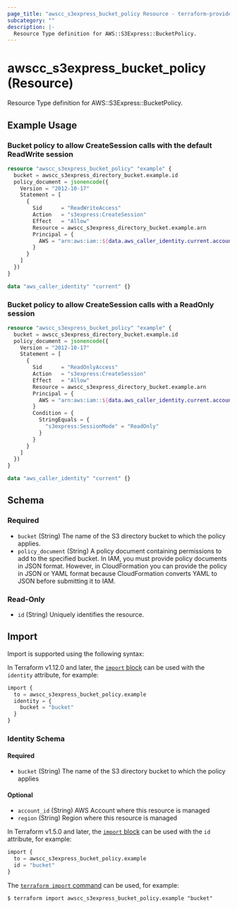 ```yaml
---
page_title: "awscc_s3express_bucket_policy Resource - terraform-provider-awscc"
subcategory: ""
description: |-
  Resource Type definition for AWS::S3Express::BucketPolicy.
---
```


# awscc_s3express_bucket_policy (Resource)

Resource Type definition for AWS::S3Express::BucketPolicy.

## Example Usage

### Bucket policy to allow CreateSession calls with the default ReadWrite session

```terraform
resource "awscc_s3express_bucket_policy" "example" {
  bucket = awscc_s3express_directory_bucket.example.id
  policy_document = jsonencode({
    Version = "2012-10-17"
    Statement = [
      {
        Sid      = "ReadWriteAccess"
        Action   = "s3express:CreateSession"
        Effect   = "Allow"
        Resource = awscc_s3express_directory_bucket.example.arn
        Principal = {
          AWS = "arn:aws:iam::${data.aws_caller_identity.current.account_id}:root"
        }
      }
    ]
  })
}

data "aws_caller_identity" "current" {}
```

### Bucket policy to allow CreateSession calls with a ReadOnly session

```terraform
resource "awscc_s3express_bucket_policy" "example" {
  bucket = awscc_s3express_directory_bucket.example.id
  policy_document = jsonencode({
    Version = "2012-10-17"
    Statement = [
      {
        Sid      = "ReadOnlyAccess"
        Action   = "s3express:CreateSession"
        Effect   = "Allow"
        Resource = awscc_s3express_directory_bucket.example.arn
        Principal = {
          AWS = "arn:aws:iam::${data.aws_caller_identity.current.account_id}:root"
        }
        Condition = {
          StringEquals = {
            "s3express:SessionMode" = "ReadOnly"
          }
        }
      }
    ]
  })
}

data "aws_caller_identity" "current" {}
```

<!-- schema generated by tfplugindocs -->
## Schema

### Required

- `bucket` (String) The name of the S3 directory bucket to which the policy applies.
- `policy_document` (String) A policy document containing permissions to add to the specified bucket. In IAM, you must provide policy documents in JSON format. However, in CloudFormation you can provide the policy in JSON or YAML format because CloudFormation converts YAML to JSON before submitting it to IAM.

### Read-Only

- `id` (String) Uniquely identifies the resource.

## Import

Import is supported using the following syntax:

In Terraform v1.12.0 and later, the [`import` block](https://developer.hashicorp.com/terraform/language/import) can be used with the `identity` attribute, for example:

```terraform
import {
  to = awscc_s3express_bucket_policy.example
  identity = {
    bucket = "bucket"
  }
}
```

<!-- schema generated by tfplugindocs -->
### Identity Schema

#### Required

- `bucket` (String) The name of the S3 directory bucket to which the policy applies

#### Optional

- `account_id` (String) AWS Account where this resource is managed
- `region` (String) Region where this resource is managed

In Terraform v1.5.0 and later, the [`import` block](https://developer.hashicorp.com/terraform/language/import) can be used with the `id` attribute, for example:

```terraform
import {
  to = awscc_s3express_bucket_policy.example
  id = "bucket"
}
```

The [`terraform import` command](https://developer.hashicorp.com/terraform/cli/commands/import) can be used, for example:

```shell
$ terraform import awscc_s3express_bucket_policy.example "bucket"
```
